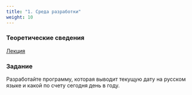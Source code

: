 ```yaml
---
title: "1. Среда разработки"
weight: 10
---
```


### Теоретические сведения

<a target="_blank" rel="noopener noreferrer" href="../../slides/ide.html">Лекция</a>

### Задание

Разработайте программу, которая выводит текущую дату на русском языке и какой по счету сегодня день в году.